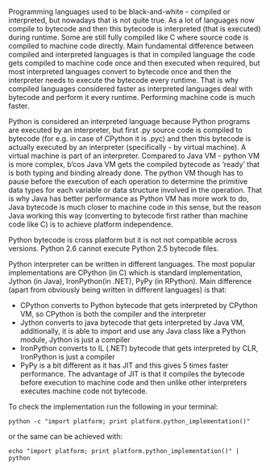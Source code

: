 Programming languages used to be black-and-white - compiled or interpreted, but nowadays that is not quite true. As a lot of languages now compile to bytecode and then this bytecode is interpreted (that is executed) during runtime. Some are still fully compiled like C where source code is compiled to machine code directly. Main fundamental difference between compiled and interpreted languages is that in compiled language the code gets compiled to machine code once and then executed when required, but most interpreted languages convert to bytecode once and then the interpreter needs to execute the bytecode every runtime. That is why compiled languages considered faster as interpreted languages deal with bytecode and perform it every runtime. Performing machine code is much faster.

Python is considered an interpreted language because Python programs are executed by an interpreter, but first .py source code is compiled to bytecode (for e.g. in case of CPython it is .pyc) and then this bytecode is actually executed by an interpreter (specifically - by virtual machine). A virtual machine is part of an interpreter. Compared to Java VM - python VM is more complex, b’cos Java VM gets the compiled bytecode as ‘ready’ that is both typing and binding already done. The python VM though has to pause before the execution of each operation to determine the primitive data types for each variable or data structure involved in the operation. That is why Java has better performance as Python VM has more work to do, Java bytecode is much closer to machine code in this sense, but the reason Java working this way (converting to bytecode first rather than machine code like C) is to achieve platform independence.

Python bytecode is cross platform but it is not not compatible across versions. Python 2.6 cannot execute Python 2.5 bytecode files.

Python interpreter can be written in different languages. The most popular implementations are CPython (in C) which is standard implementation, Jython (in Java), IronPython(in .NET), PyPy (in RPython).
Main difference (apart from obviously being written in different languages) is that:

* CPython converts to Python bytecode that gets interpreted by CPython VM, so CPython is both the compiler and the interpreter
* Jython converts to java bytecode that gets interpreted by Java VM, additionally, it is able to import and use any Java class like a Python module, Jython is just a compiler
* IronPython converts to IL (.NET) bytecode that gets interpreted by CLR, IronPython is just a compiler
* PyPy is a bit different as it has JIT and this gives 5 times faster performance. The advantage of JIT is that it compiles the bytecode before execution to machine code and then unlike other interpreters executes machine code not bytecode.

To check the implementation run the following in your terminal:

    python -c "import platform; print platform.python_implementation()"

or the same can be achieved with:

	echo "import platform; print platform.python_implementation()" | python
